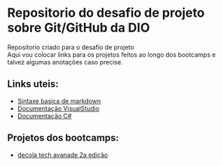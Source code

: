 # Repositorio do desafio de projeto sobre Git/GitHub da DIO
Repositorio criado para o desafio de projeto <br>
Aqui vou colocar links para os projetos feitos ao longo dos bootcamps e talvez algumas anotações caso precise.

## Links uteis:
- [Sintaxe basica de markdown](https://www.markdownguide.org/basic-syntax/)
- [Documentação VisualStudio](https://docs.microsoft.com/pt-br/visualstudio/windows/?view=vs-2022)
- [Documentação C#](https://docs.microsoft.com/pt-br/dotnet/csharp/)

## Projetos dos bootcamps:
- [decola tech avanade 2a edição](https://github.com/alyson6918/DIO-desafio-github-primeiro-repositorio/blob/main/projetos/avanade-decola-tech2-projetos.md)
